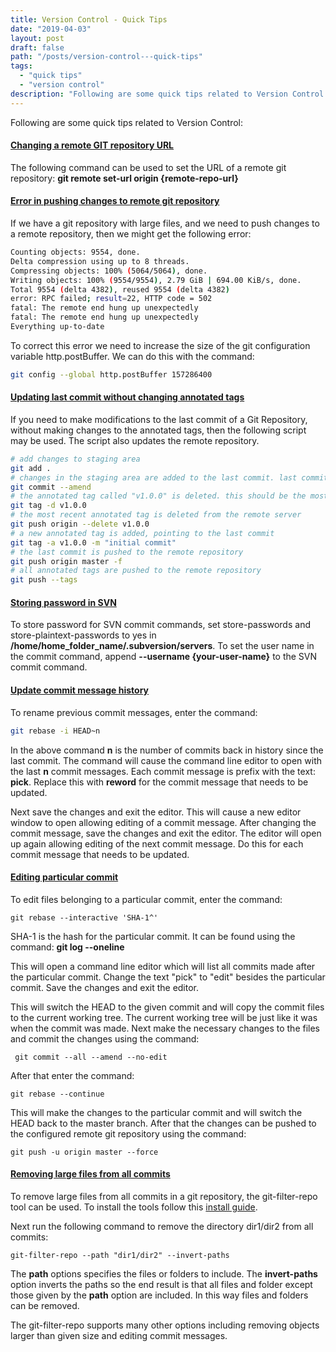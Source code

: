 ```yaml
---
title: Version Control - Quick Tips
date: "2019-04-03"
layout: post
draft: false
path: "/posts/version-control---quick-tips"
tags:
  - "quick tips"
  - "version control"
description: "Following are some quick tips related to Version Control:"
---
```


Following are some quick tips related to Version Control:

#### [Changing a remote GIT repository URL](https://help.github.com/en/articles/changing-a-remotes-url)
The following command can be used to set the URL of a remote git repository: **git remote set-url origin {remote-repo-url}**

#### [Error in pushing changes to remote git repository](https://confluence.atlassian.com/stashkb/error-rpc-failed-result-22-push-to-stash-fails-604537633.html)
If we have a git repository with large files, and we need to push changes to a remote repository, then we might get the following error:

```bash
Counting objects: 9554, done.
Delta compression using up to 8 threads.
Compressing objects: 100% (5064/5064), done.
Writing objects: 100% (9554/9554), 2.79 GiB | 694.00 KiB/s, done.
Total 9554 (delta 4382), reused 9554 (delta 4382)
error: RPC failed; result=22, HTTP code = 502
fatal: The remote end hung up unexpectedly
fatal: The remote end hung up unexpectedly
Everything up-to-date
```

To correct this error we need to increase the size of the git configuration variable http.postBuffer. We can do this with the command:

```bash
git config --global http.postBuffer 157286400
```

#### [Updating last commit without changing annotated tags](https://git-scm.com/book/en/v2/Git-Basics-Tagging)
If you need to make modifications to the last commit of a Git Repository, without making changes to the annotated tags, then the following script may be used. The script also updates the remote repository.

```bash
# add changes to staging area
git add .
# changes in the staging area are added to the last commit. last commit message can also be changed
git commit --amend
# the annotated tag called "v1.0.0" is deleted. this should be the most recent annotated tag
git tag -d v1.0.0
# the most recent annotated tag is deleted from the remote server
git push origin --delete v1.0.0
# a new annotated tag is added, pointing to the last commit
git tag -a v1.0.0 -m "initial commit"
# the last commit is pushed to the remote repository
git push origin master -f
# all annotated tags are pushed to the remote repository
git push --tags
```

#### [Storing password in SVN](http://stackoverflow.com/questions/2899209/how-to-save-password-when-using-subversion-from-the-console)
To store password for SVN commit commands, set store-passwords and store-plaintext-passwords to yes in **/home/home_folder_name/.subversion/servers**. To set the user name in the commit command, append **--username {your-user-name}** to the SVN commit command.

#### [Update commit message history](https://help.github.com/en/github/committing-changes-to-your-project/changing-a-commit-message)
To rename previous commit messages, enter the command:

```bash
git rebase -i HEAD~n
```

In the above command **n** is the number of commits back in history since the last commit. The command will cause the command line editor to open with the last **n** commit messages. Each commit message is prefix with the text: **pick**. Replace this with **reword** for the commit message that needs to be updated.

Next save the changes and exit the editor. This will cause a new editor window to open allowing editing of a commit message. After changing the commit message, save the changes and exit the editor. The editor will open up again allowing editing of the next commit message. Do this for each commit message that needs to be updated.

#### [Editing particular commit](https://stackoverflow.com/questions/1186535/how-to-modify-a-specified-commit)
To edit files belonging to a particular commit, enter the command:

```
git rebase --interactive 'SHA-1^'
```

SHA-1 is the hash for the particular commit. It can be found using the command: **git log --oneline**

This will open a command line editor which will list all commits made after the particular commit. Change the text "pick" to "edit" besides the particular commit. Save the changes and exit the editor.

This will switch the HEAD to the given commit and will copy the commit files to the current working tree. The current working tree will be just like it was when the commit was made. Next make the necessary changes to the files and commit the changes using the command:

```
 git commit --all --amend --no-edit
 ```

 After that enter the command:

 ```
 git rebase --continue
 ```

This will make the changes to the particular commit and will switch the HEAD back to the master branch. After that the changes can be pushed to the configured remote git repository using the command:

 ```
 git push -u origin master --force
 ```
 
#### [Removing large files from all commits](https://htmlpreview.github.io/?https://github.com/newren/git-filter-repo/blob/docs/html/git-filter-repo.html)
To remove large files from all commits in a git repository, the git-filter-repo tool can be used. To install the tools follow this [install guide](https://newbedev.com/how-do-you-install-git-filter-repo).

Next run the following command to remove the directory dir1/dir2 from all commits:

```
git-filter-repo --path "dir1/dir2" --invert-paths
```

The **path** options specifies the files or folders to include. The **invert-paths** option inverts the paths so the end result is that all files and folder except those given by the **path** option are included. In this way files and folders can be removed.

The git-filter-repo supports many other options including removing objects larger than given size and editing commit messages.



